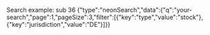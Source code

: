 Search example: sub 36 {"type":"neonSearch","data":{"q":"your-search","page":1,"pageSize":3,"filter":[{"key":"type","value":"stock"},{"key":"jurisdiction","value":"DE"}]}}
